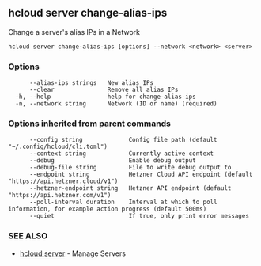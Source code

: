 ## hcloud server change-alias-ips

Change a server's alias IPs in a Network

```
hcloud server change-alias-ips [options] --network <network> <server>
```

### Options

```
      --alias-ips strings   New alias IPs
      --clear               Remove all alias IPs
  -h, --help                help for change-alias-ips
  -n, --network string      Network (ID or name) (required)
```

### Options inherited from parent commands

```
      --config string             Config file path (default "~/.config/hcloud/cli.toml")
      --context string            Currently active context
      --debug                     Enable debug output
      --debug-file string         File to write debug output to
      --endpoint string           Hetzner Cloud API endpoint (default "https://api.hetzner.cloud/v1")
      --hetzner-endpoint string   Hetzner API endpoint (default "https://api.hetzner.com/v1")
      --poll-interval duration    Interval at which to poll information, for example action progress (default 500ms)
      --quiet                     If true, only print error messages
```

### SEE ALSO

* [hcloud server](hcloud_server.md)	 - Manage Servers
